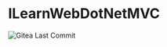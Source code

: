 # ILearnWebDotNetMVC
![Gitea Last Commit](https://img.shields.io/gitea/last-commit/NathanScriptor/ILearnWebDotNetMVC)
